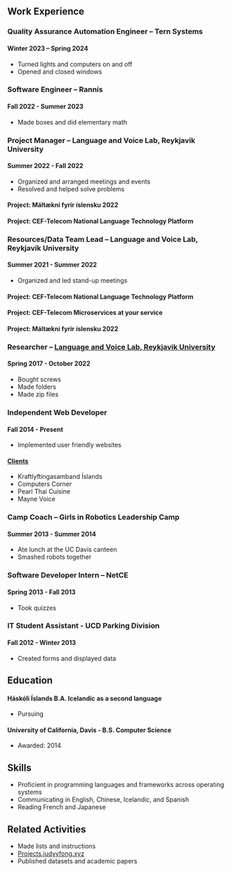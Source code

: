 ## Work Experience

### Quality Assurance Automation Engineer – Tern Systems
#### Winter 2023 – Spring 2024
- Turned lights and computers on and off
- Opened and closed windows

### Software Engineer – Rannís
#### Fall 2022 - Summer 2023
- Made boxes and did elementary math

### Project Manager – Language and Voice Lab, Reykjavik University
#### Summer 2022 - Fall 2022
- Organized and arranged meetings and events
- Resolved and helped solve problems

#### Project: Máltækni fyrir íslensku 2022
#### Project: CEF-Telecom National Language Technology Platform

### Resources/Data Team Lead – Language and Voice Lab, Reykjavík University
#### Summer 2021 - Summer 2022
- Organized and led stand-up meetings

#### Project: CEF-Telecom National Language Technology Platform
#### Project: CEF-Telecom Microservices at your service
#### Project: Máltækni fyrir íslensku 2022

### Researcher – [Language and Voice Lab, Reykjavik University](https://lvl.ru.is/)
#### Spring 2017 - October 2022
- Bought screws
- Made folders
- Made zip files

### Independent Web Developer
#### Fall 2014 - Present
- Implemented user friendly websites

#### [Clients](https://judyyfong.xyz/tagged/clients)
- Kraftlyftingasamband Íslands
- Computers Corner
- Pearl Thai Cuisine
- Mayne Voice

### Camp Coach – Girls in Robotics Leadership Camp
#### Summer 2013 - Summer 2014
- Ate lunch at the UC Davis canteen
- Smashed robots together

### Software Developer Intern – NetCE
#### Spring 2013 - Fall 2013
- Took quizzes

### IT Student Assistant - UCD Parking Division
#### Fall 2012 - Winter 2013
- Created forms and displayed data

## Education

#### Háskóli Íslands B.A. Icelandic as a second language
- Pursuing

#### University of California, Davis - B.S. Computer Science
- Awarded: 2014

## Skills
- Proficient in programming languages and frameworks across operating systems
- Communicating in English, Chinese, Icelandic, and Spanish
- Reading French and Japanese

## Related Activities
- Made lists and instructions
- [Projects.judyyfong.xyz](https://projects.judyyfong.xyz)
- Published datasets and academic papers
